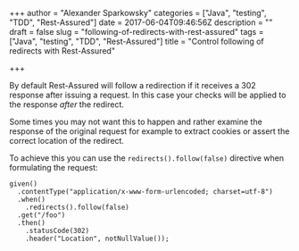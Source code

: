 +++
author = "Alexander Sparkowsky"
categories = ["Java", "testing", "TDD", "Rest-Assured"]
date = 2017-06-04T09:46:56Z
description = ""
draft = false
slug = "following-of-redirects-with-rest-assured"
tags = ["Java", "testing", "TDD", "Rest-Assured"]
title = "Control following of redirects with Rest-Assured"

+++

By default Rest-Assured will follow a redirection if it receives a 302 response after issuing a request. In this case your checks will be applied to the response _after_ the redirect.

Some times you may not want this to happen and rather examine the response of the original request for example to extract cookies or assert the correct location of the redirect.

To achieve this you can use the `redirects().follow(false)` directive when formulating the request:

```
given()
  .contentType("application/x-www-form-urlencoded; charset=utf-8")
  .when()
    .redirects().follow(false)
  .get("/foo")
  .then()
    .statusCode(302)
    .header("Location", notNullValue());
```

